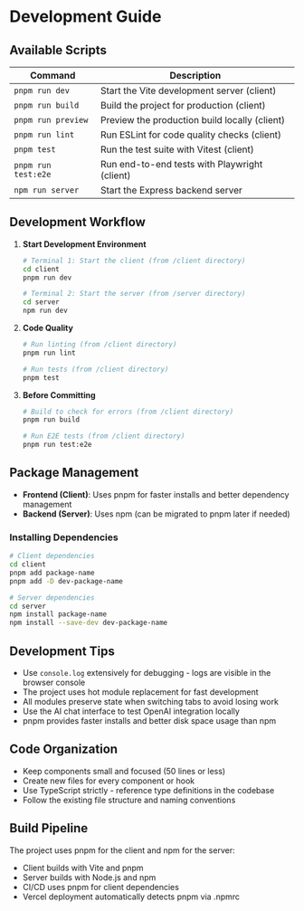 
# Development Guide

## Available Scripts

| Command | Description |
|---------|-------------|
| `pnpm run dev` | Start the Vite development server (client) |
| `pnpm run build` | Build the project for production (client) |
| `pnpm run preview` | Preview the production build locally (client) |
| `pnpm run lint` | Run ESLint for code quality checks (client) |
| `pnpm test` | Run the test suite with Vitest (client) |
| `pnpm run test:e2e` | Run end-to-end tests with Playwright (client) |
| `npm run server` | Start the Express backend server |

## Development Workflow

1. **Start Development Environment**
   ```bash
   # Terminal 1: Start the client (from /client directory)
   cd client
   pnpm run dev
   
   # Terminal 2: Start the server (from /server directory)
   cd server
   npm run dev
   ```

2. **Code Quality**
   ```bash
   # Run linting (from /client directory)
   pnpm run lint
   
   # Run tests (from /client directory)
   pnpm test
   ```

3. **Before Committing**
   ```bash
   # Build to check for errors (from /client directory)
   pnpm run build
   
   # Run E2E tests (from /client directory)
   pnpm run test:e2e
   ```

## Package Management

- **Frontend (Client)**: Uses pnpm for faster installs and better dependency management
- **Backend (Server)**: Uses npm (can be migrated to pnpm later if needed)

### Installing Dependencies

```bash
# Client dependencies
cd client
pnpm add package-name
pnpm add -D dev-package-name

# Server dependencies  
cd server
npm install package-name
npm install --save-dev dev-package-name
```

## Development Tips

- Use `console.log` extensively for debugging - logs are visible in the browser console
- The project uses hot module replacement for fast development
- All modules preserve state when switching tabs to avoid losing work
- Use the AI chat interface to test OpenAI integration locally
- pnpm provides faster installs and better disk space usage than npm

## Code Organization

- Keep components small and focused (50 lines or less)
- Create new files for every component or hook
- Use TypeScript strictly - reference type definitions in the codebase
- Follow the existing file structure and naming conventions

## Build Pipeline

The project uses pnpm for the client and npm for the server:
- Client builds with Vite and pnpm
- Server builds with Node.js and npm
- CI/CD uses pnpm for client dependencies
- Vercel deployment automatically detects pnpm via .npmrc
